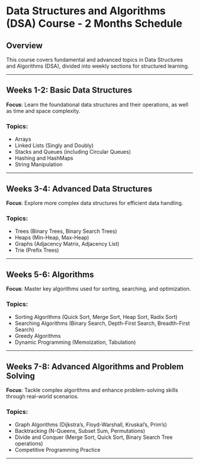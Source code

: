 # Data Structures and Algorithms (DSA) Course - 2 Months Schedule

## Overview
This course covers fundamental and advanced topics in Data Structures and Algorithms (DSA), divided into weekly sections for structured learning.

---

## Weeks 1-2: Basic Data Structures

**Focus**: Learn the foundational data structures and their operations, as well as time and space complexity.

### Topics:
- Arrays
- Linked Lists (Singly and Doubly)
- Stacks and Queues (including Circular Queues)
- Hashing and HashMaps
- String Manipulation

---

## Weeks 3-4: Advanced Data Structures

**Focus**: Explore more complex data structures for efficient data handling.

### Topics:
- Trees (Binary Trees, Binary Search Trees)
- Heaps (Min-Heap, Max-Heap)
- Graphs (Adjacency Matrix, Adjacency List)
- Trie (Prefix Trees)

---

## Weeks 5-6: Algorithms

**Focus**: Master key algorithms used for sorting, searching, and optimization.

### Topics:
- Sorting Algorithms (Quick Sort, Merge Sort, Heap Sort, Radix Sort)
- Searching Algorithms (Binary Search, Depth-First Search, Breadth-First Search)
- Greedy Algorithms
- Dynamic Programming (Memoization, Tabulation)

---

## Weeks 7-8: Advanced Algorithms and Problem Solving

**Focus**: Tackle complex algorithms and enhance problem-solving skills through real-world scenarios.

### Topics:
- Graph Algorithms (Dijkstra’s, Floyd-Warshall, Kruskal’s, Prim’s)
- Backtracking (N-Queens, Subset Sum, Permutations)
- Divide and Conquer (Merge Sort, Quick Sort, Binary Search Tree operations)
- Competitive Programming Practice

---
